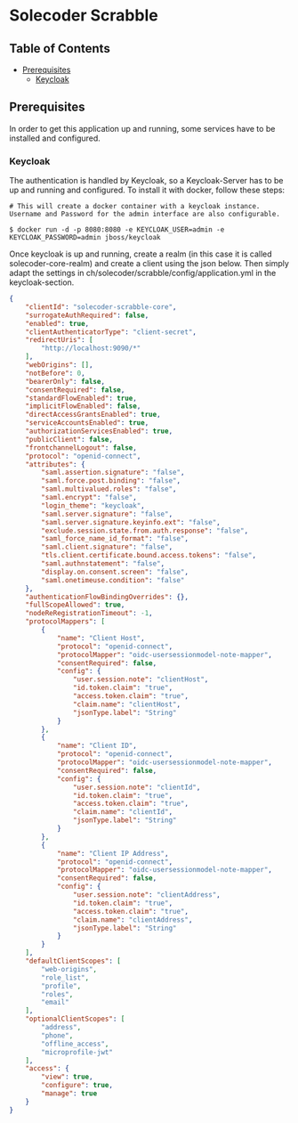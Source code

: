 # Solecoder Scrabble

## Table of Contents

* [Prerequisites](#prerequisites)
    * [Keycloak](#keycloak)

## Prerequisites

In order to get this application up and running, some services have to be installed and configured.

### Keycloak

The authentication is handled by Keycloak, so a Keycloak-Server has to be up and running and configured. To install it with docker, follow these steps:

```shell script
# This will create a docker container with a keycloak instance. Username and Password for the admin interface are also configurable.

$ docker run -d -p 8080:8080 -e KEYCLOAK_USER=admin -e KEYCLOAK_PASSWORD=admin jboss/keycloak
```

Once keycloak is up and running, create a realm (in this case it is called solecoder-core-realm) and create a client using the json below.
Then simply adapt the settings in ch/solecoder/scrabble/config/application.yml in the keycloak-section.

```json
{
    "clientId": "solecoder-scrabble-core",
    "surrogateAuthRequired": false,
    "enabled": true,
    "clientAuthenticatorType": "client-secret",
    "redirectUris": [
        "http://localhost:9090/*"
    ],
    "webOrigins": [],
    "notBefore": 0,
    "bearerOnly": false,
    "consentRequired": false,
    "standardFlowEnabled": true,
    "implicitFlowEnabled": false,
    "directAccessGrantsEnabled": true,
    "serviceAccountsEnabled": true,
    "authorizationServicesEnabled": true,
    "publicClient": false,
    "frontchannelLogout": false,
    "protocol": "openid-connect",
    "attributes": {
        "saml.assertion.signature": "false",
        "saml.force.post.binding": "false",
        "saml.multivalued.roles": "false",
        "saml.encrypt": "false",
        "login_theme": "keycloak",
        "saml.server.signature": "false",
        "saml.server.signature.keyinfo.ext": "false",
        "exclude.session.state.from.auth.response": "false",
        "saml_force_name_id_format": "false",
        "saml.client.signature": "false",
        "tls.client.certificate.bound.access.tokens": "false",
        "saml.authnstatement": "false",
        "display.on.consent.screen": "false",
        "saml.onetimeuse.condition": "false"
    },
    "authenticationFlowBindingOverrides": {},
    "fullScopeAllowed": true,
    "nodeReRegistrationTimeout": -1,
    "protocolMappers": [
        {
            "name": "Client Host",
            "protocol": "openid-connect",
            "protocolMapper": "oidc-usersessionmodel-note-mapper",
            "consentRequired": false,
            "config": {
                "user.session.note": "clientHost",
                "id.token.claim": "true",
                "access.token.claim": "true",
                "claim.name": "clientHost",
                "jsonType.label": "String"
            }
        },
        {
            "name": "Client ID",
            "protocol": "openid-connect",
            "protocolMapper": "oidc-usersessionmodel-note-mapper",
            "consentRequired": false,
            "config": {
                "user.session.note": "clientId",
                "id.token.claim": "true",
                "access.token.claim": "true",
                "claim.name": "clientId",
                "jsonType.label": "String"
            }
        },
        {
            "name": "Client IP Address",
            "protocol": "openid-connect",
            "protocolMapper": "oidc-usersessionmodel-note-mapper",
            "consentRequired": false,
            "config": {
                "user.session.note": "clientAddress",
                "id.token.claim": "true",
                "access.token.claim": "true",
                "claim.name": "clientAddress",
                "jsonType.label": "String"
            }
        }
    ],
    "defaultClientScopes": [
        "web-origins",
        "role_list",
        "profile",
        "roles",
        "email"
    ],
    "optionalClientScopes": [
        "address",
        "phone",
        "offline_access",
        "microprofile-jwt"
    ],
    "access": {
        "view": true,
        "configure": true,
        "manage": true
    }
}
```
